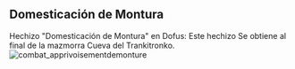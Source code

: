 ## Domesticación de Montura
Hechizo "Domesticación de Montura" en Dofus: Este hechizo Se obtiene al final de la mazmorra Cueva del Trankitronko.
![combat_apprivoisementdemonture](https://media.discordapp.net/attachments/1107006154426560682/1107007976088289431/combat_apprivoisementdemonture-64x64.png)